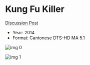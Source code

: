 # Kung Fu Killer

[Discussion Post](https://www.avsforum.com/threads/bass-eq-for-filtered-movies.2995212/post-57770906)

* Year: 2014
* Format: Cantonese DTS-HD MA 5.1

![img 0](https://i.imgur.com/SWycZRL.jpg)

![img 1](https://i.imgur.com/xzbt7tG.jpg)

